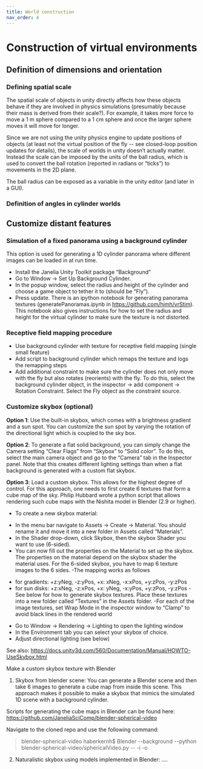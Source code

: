 ```yaml
---
title: World construction
nav_order: 4
---
```


# Construction of virtual environments

## Definition of dimensions and orientation

### Defining spatial scale
The spatial scale of objects in unity directly affects how these objects behave if they are involved in physics simulations (presumably because their mass is derived from their scale?). For example, it takes more force to move a 1 m sphere compared to a 1 cm sphere and once the larger sphere moves it will move for longer.

Since we are not using  the unity physics engine to update positions of objects (at least not the virtual position of the fly -- see closed-loop position updates for details), the scale of worlds in unity doesn’t actually matter. Instead the scale can be imposed by the units of the ball radius, which is used to convert the ball rotation (reported in radians or “ticks”) to movements in the 2D plane.

The ball radius can be exposed as a variable in the unity editor (and later in a GUI).

### Definition of angles in cylinder worlds

## Customize distant features
### Simulation of a fixed panorama using a background cylinder
This option is used for generating a 1D cylinder panorama where different images can be loaded in at run time.
* Install the Janelia Unity Toolkit package “Background”
* Go to Window → Set Up Background Cylinder.
* In the popup window, select the radius and height of the cylinder and choose a game object to tether it to (should be “Fly”).
* Press update.
There is an ipython notebook for generating panorama textures (generatePanoramas.ipynb in https://github.com/hjmh/vrStim). This notebook also gives instructions for how to set the radius and height for the virtual cylinder to make sure the texture is not distorted.

### Receptive field mapping procedure
* Use background cylinder with texture for receptive field mapping (single small feature)
* Add script to background cylinder which remaps the texture and logs the remapping steps
* Add additional constraint to make sure the cylinder does not only move with the fly but also rotates (reorients) with the fly. To do this, select the background cylinder object, in the inspector → add component → Rotation Constraint. Select the Fly object as the constraint source.


### Customize skybox (optional)
**Option 1**: Use the built-in skybox, which comes with a brightness gradient and a sun spot. You can customize the sun spot by varying the rotation of the directional light which is coupled to the sky box.

**Option 2**: To generate a flat solid background, you can simply change the Camera setting “Clear Flags” from “Skybox” to “Solid color”. To do this, select the main camera object and go to the “Camera” tab in the Inspector panel. Note that this creates different lighting settings than when a flat background is generated with a custom flat skybox.

**Option 3**: Load a custom skybox. This allows for the highest degree of control.
For this approach, one needs to first create 6 textures that form a cube map of the sky. Philip Hubbard wrote a python script that allows rendering such cube maps with the Nishita model in Blender (2.9 or higher).

* To create a new skybox material:
- In the menu bar navigate to Assets → Create → Material. You should rename it and move it into a new folder in Assets called “Materials”.
- In the Shader drop-down, click Skybox, then the skybox Shader you want to use (6-sided).
- You can now fill out the properties on the Material to set up the skybox. The properties on the material depend on the skybox shader the material uses. For the 6-sided skybox, you have to map 6 texture images to the 6 sides.
-The mapping works as follows
+ for gradients: +z:yNeg, -z:yPos, +x: xNeg, -x:xPos, +y:zPos, -y:zPos
+ for sun disks: +z:xNeg, -z:xPos, +x: yNeg, -x:yPos, +y:zPos, -y:zPos
-See below for how to generate skybox textures. Place these textures into a new folder called “Textures” in the Assets folder.
-For each of the image textures, set Wrap Mode in the inspector window to “Clamp” to avoid black lines in the rendered world

* Go to Window → Rendering → Lighting to open the lighting window
* In the Environment tab you can select your skybox of choice.
* Adjust directional lighting (see below)

See also: https://docs.unity3d.com/560/Documentation/Manual/HOWTO-UseSkybox.html

Make a custom skybox texture with Blender
1. Skybox from blender scene: You can generate a Blender scene and then take 6 images to generate a cube map from inside this scene. This approach makes it possible to make a skybox that mimics the simulated 1D scene with a background cylinder.

Scripts for generating the cube maps in Blender can be found here: https://github.com/JaneliaSciComp/blender-spherical-video

​​Navigate to the cloned repo and use the following command:
> blender-spherical-video haberkernh$ Blender --background --python blender-spherical-video/sphericalVideo.py -- -i <pathToBlenderWorld> -o <directoryWhereToSaveImages>

2. Naturalistic skybox using models implemented in Blender: ….
